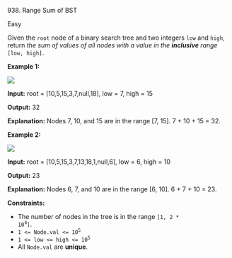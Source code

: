 938\. Range Sum of BST

Easy

Given the `root` node of a binary search tree and two integers `low` and `high`, return _the sum of values of all nodes with a value in the **inclusive** range_ `[low, high]`.

**Example 1:**

![](https://assets.leetcode.com/uploads/2020/11/05/bst1.jpg)

**Input:** root = [10,5,15,3,7,null,18], low = 7, high = 15

**Output:** 32

**Explanation:** Nodes 7, 10, and 15 are in the range [7, 15]. 7 + 10 + 15 = 32. 

**Example 2:**

![](https://assets.leetcode.com/uploads/2020/11/05/bst2.jpg)

**Input:** root = [10,5,15,3,7,13,18,1,null,6], low = 6, high = 10

**Output:** 23

**Explanation:** Nodes 6, 7, and 10 are in the range [6, 10]. 6 + 7 + 10 = 23. 

**Constraints:**

*   The number of nodes in the tree is in the range <code>[1, 2 * 10<sup>4</sup>]</code>.
*   <code>1 <= Node.val <= 10<sup>5</sup></code>
*   <code>1 <= low <= high <= 10<sup>5</sup></code>
*   All `Node.val` are **unique**.